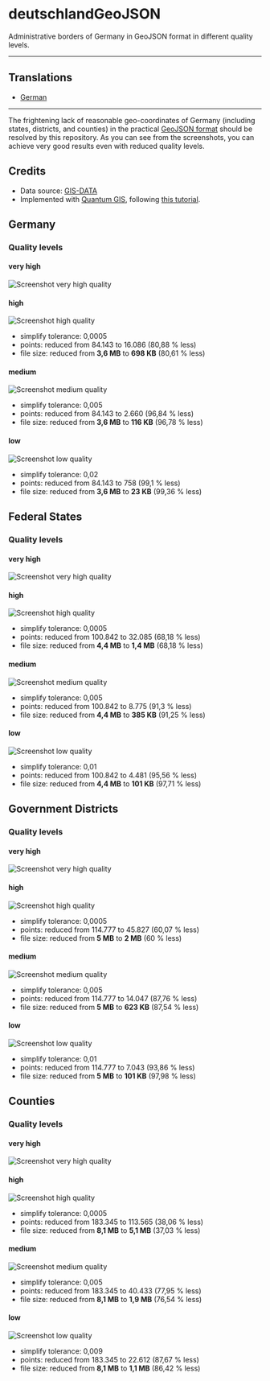 deutschlandGeoJSON
==================

Administrative borders of Germany in GeoJSON format in different quality levels.

---

## Translations

- [German](https://github.com/isellsoap/deutschlandGeoJSON/blob/master/README.de.md)

---

The frightening lack of reasonable geo-coordinates of Germany (including states, districts, and counties) in the practical [GeoJSON format](http://www.geojson.org/) should be resolved by this repository. As you can see from the screenshots, you can achieve very good results even with reduced quality levels.

## Credits

* Data source: [GIS-DATA](http://www.diva-gis.org/gdata)
* Implemented with [Quantum GIS](http://www.qgis.org/), following [this tutorial](http://oscarvillarreal.com/2012/07/12/create-any-map-of-the-world-in-svg/).

## Germany

### Quality levels

#### very high

![Screenshot very high quality](/1_deutschland/1_sehr_hoch.png) 

#### high

![Screenshot high quality](/1_deutschland/2_hoch.png) 

* simplify tolerance: 0,0005
* points: reduced from 84.143 to 16.086 (80,88 % less)
* file size: reduced from **3,6 MB** to **698 KB** (80,61 % less)

#### medium

![Screenshot medium quality](/1_deutschland/3_mittel.png) 

* simplify tolerance: 0,005
* points: reduced from 84.143 to 2.660 (96,84 % less)
* file size: reduced from **3,6 MB** to **116 KB** (96,78 % less)

#### low

![Screenshot low quality](/1_deutschland/4_niedrig.png) 

* simplify tolerance: 0,02
* points: reduced from 84.143 to 758 (99,1 % less)
* file size: reduced from **3,6 MB** to **23 KB** (99,36 % less)

## Federal States

### Quality levels

#### very high

![Screenshot very high quality](/2_bundeslaender/1_sehr_hoch.png) 

#### high

![Screenshot high quality](/2_bundeslaender/2_hoch.png) 

* simplify tolerance: 0,0005
* points: reduced from 100.842 to 32.085 (68,18 % less)
* file size: reduced from **4,4 MB** to **1,4 MB** (68,18 % less)

#### medium

![Screenshot medium quality](/2_bundeslaender/3_mittel.png) 

* simplify tolerance: 0,005
* points: reduced from 100.842 to 8.775 (91,3 % less)
* file size: reduced from **4,4 MB** to **385 KB** (91,25 % less)

#### low

![Screenshot low quality](/2_bundeslaender/4_niedrig.png) 

* simplify tolerance: 0,01
* points: reduced from 100.842 to 4.481 (95,56 % less)
* file size: reduced from **4,4 MB** to **101 KB** (97,71 % less)

## Government Districts

### Quality levels

#### very high

![Screenshot very high quality](/3_regierungsbezirke/1_sehr_hoch.png) 

#### high

![Screenshot high quality](/3_regierungsbezirke/2_hoch.png) 

* simplify tolerance: 0,0005
* points: reduced from 114.777 to 45.827 (60,07 % less)
* file size: reduced from **5 MB** to **2 MB** (60 % less)

#### medium

![Screenshot medium quality](/3_regierungsbezirke/3_mittel.png) 

* simplify tolerance: 0,005
* points: reduced from 114.777 to 14.047 (87,76 % less)
* file size: reduced from **5 MB** to **623 KB** (87,54 % less)

#### low

![Screenshot low quality](/3_regierungsbezirke/4_niedrig.png)

* simplify tolerance: 0,01
* points: reduced from 114.777 to 7.043 (93,86 % less)
* file size: reduced from **5 MB** to **101 KB** (97,98 % less)

## Counties

### Quality levels

#### very high

![Screenshot very high quality](/4_kreise/1_sehr_hoch.png) 

#### high

![Screenshot high quality](/4_kreise/2_hoch.png) 

* simplify tolerance: 0,0005
* points: reduced from 183.345 to 113.565 (38,06 % less)
* file size: reduced from **8,1 MB** to **5,1 MB** (37,03 % less)

#### medium

![Screenshot medium quality](/4_kreise/3_mittel.png) 

* simplify tolerance: 0,005
* points: reduced from 183.345 to 40.433 (77,95 % less)
* file size: reduced from **8,1 MB** to **1,9 MB** (76,54 % less)

#### low

![Screenshot low quality](/4_kreise/4_niedrig.png) 

* simplify tolerance: 0,009
* points: reduced from 183.345 to 22.612 (87,67 % less)
* file size: reduced from **8,1 MB** to **1,1 MB** (86,42 % less)
